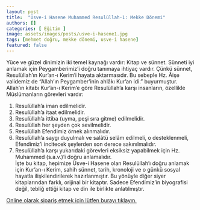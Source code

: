 ```yaml
---
layout: post
title:  "Üsve-i Hasene Muhammed Resulüllah-1: Mekke Dönemi"
authors: []
categories: [ Eğitim ]
image: assets/images/posts/usve-i-hasene1.jpg
tags: [mehmet doğru, mekke dönemi, usve-i hasene]
featured: false
---
```

Yüce ve güzel dinimizin iki temel kaynağı vardır: Kitap ve sünnet. Sünneti iyi anlamak için Peygamberimiz’i doğru tanımaya ihtiyaç vardır. Çünkü sünnet, Resulüllah’ın Kur’an-ı Kerim’i hayata aktarmasıdır. Bu sebeple Hz. Âişe validemiz de “Allah’ın Peygamber’inin ahlâkı Kur’an idi.” buyurmuştur. Allah’ın kitabı Kur’an-ı Kerim’e göre Resulüllah’a karşı insanların, özellikle Müslümanların görevleri vardır:  
1. Resulüllah’a iman edilmelidir.  
2. Resulüllah’a itaat edilmelidir.  
3. Resulüllah’a ittiba (uyma, peşi sıra gitme) edilmelidir.  
4. Resulüllah her şeyden çok sevilmelidir.  
5. Resulüllah Efendimiz örnek alınmalıdır.  
6. Resulüllah’a saygı duyulmalı ve salâtü selâm edilmeli, o desteklenmeli, Efendimiz’i incitecek şeylerden son derece sakınılmalıdır.  
7. Resulüllah’a karşı yukarıdaki görevleri eksiksiz yapabilmek için Hz. Muhammed (s.a.v.)’i doğru anlamalıdır.  
İşte bu kitap, hepimize Üsve-i Hasene olan Resulüllah’ı doğru anlamak için Kur’an-ı Kerim, sahih sünnet, tarih, kronoloji ve o günkü sosyal hayatla ilişkilendirilerek hazırlanmıştır. Bu yönüyle diğer siyer kitaplarından farklı, orijinal bir kitaptır. Sadece Efendimiz’in biyografisi değil, tebliğ ettiği kitap ve din ile birlikte anlatılmıştır.

<a href="https://www.damlayayinevi.com.tr/usve-i-hasene-muhammed-resulullah-1-mekke-donemi" target="_blank">Online olarak sipariş etmek için lütfen burayı tıklayın.</a>